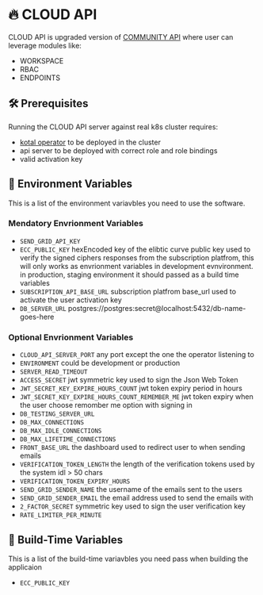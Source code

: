# :fire: CLOUD API

CLOUD API is upgraded version of [COMMUNITY API](https://github.com/kotalco/community-api) where user can leverage modules like:
- WORKSPACE
- RBAC
- ENDPOINTS

## :hammer_and_wrench: Prerequisites
Running the CLOUD API server against real k8s cluster requires:

- [kotal operator](https://github.com/kotalco/kotal) to be deployed in the cluster
- api server to be deployed with correct role and role bindings
- valid activation key

## :closed_lock_with_key:	 Environment Variables
This is a list of the environment variavbles you need to use the software.

### Mendatory Envrionment Variables
- `SEND_GRID_API_KEY`
- `ECC_PUBLIC_KEY` hexEncoded key of the elibtic curve public key used to verify the signed ciphers responses from the subscription platfrom, 
this will only works as envrionment variables in development evnvironment.<br />
in production, staging environment it should passed as a build time variables
- `SUBSCRIPTION_API_BASE_URL` subscription platfrom base_url used to activate the user activation key
- `DB_SERVER_URL`  postgres://postgres:secret@localhost:5432/db-name-goes-here

### Optional Envrionment Variables
- `CLOUD_API_SERVER_PORT` any port except the one the operator listening to
- `ENVIRONMENT` could be development or production
- `SERVER_READ_TIMEOUT`
- `ACCESS_SECRET` jwt symmetric key used to sign the Json Web Token
- `JWT_SECRET_KEY_EXPIRE_HOURS_COUNT` jwt token expiry period in hours
- `JWT_SECRET_KEY_EXPIRE_HOURS_COUNT_REMEMBER_ME` jwt token expiry when the user choose remomber me option with signing in
- `DB_TESTING_SERVER_URL`
- `DB_MAX_CONNECTIONS`
- `DB_MAX_IDLE_CONNECTIONS`
- `DB_MAX_LIFETIME_CONNECTIONS`
- `FRONT_BASE_URL` the dashboard used to redirect user to when sending emails 
- `VERIFICATION_TOKEN_LENGTH` the length of the verification tokens used by the system idl > 50 chars
- `VERIFICATION_TOKEN_EXPIRY_HOURS` 
- `SEND_GRID_SENDER_NAME` the username of the emails sent to the users
- `SEND_GRID_SENDER_EMAIL` the email address used to send the emails with
- `2_FACTOR_SECRET` symmetric key used to sign the user verification key
- `RATE_LIMITER_PER_MINUTE` 



## :closed_lock_with_key:	 Build-Time Variables
This is a list of the build-time variavbles you need pass when building the applicaion
- `ECC_PUBLIC_KEY` 
